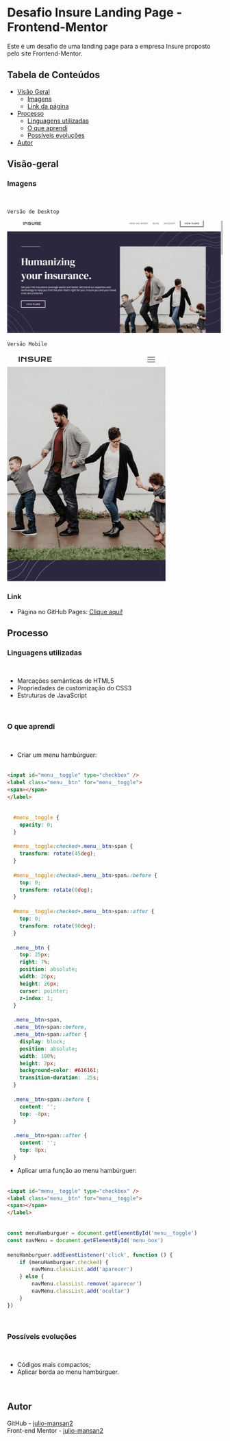 # Desafio Insure Landing Page - Frontend-Mentor

Este é um desafio de uma landing page para a empresa Insure proposto pelo site Frontend-Mentor.

## Tabela de Conteúdos

- [Visão Geral](#visão-geral)
    - [Imagens](#imagens)
    - [Link da página](#link)
- [Processo](#processo)
    - [Linguagens utilizadas](#linguagens-utilizadas)
    - [O que aprendi](#o-que-aprendi)
    - [Possíveis evoluções](#possíveis-evoluções)
- [Autor](#autor)

## Visão-geral

### Imagens

<br>

````
Versão de Desktop
````

   <img src="./src/design/desktop-design.gif" alt="desktop-design">

<br>

````
Versão Mobile
````

 <img src="./src/design/mobile-design.gif" alt="mobile-design">

### Link

- Página no GitHub Pages: <a href="https://julio-mansan2.github.io/insure-landing-page">Clique aqui!</a>

## Processo

### Linguagens utilizadas

<br>

- Marcações semânticas de HTML5
- Propriedades de customização do CSS3
- Estruturas de JavaScript

<br>

### O que aprendi

<br>

- Criar um menu hambúrguer:

````html

<input id="menu__toggle" type="checkbox" />
<label class="menu__btn" for="menu__toggle">
<span></span>
</label>

````

````css

  #menu__toggle {
    opacity: 0;
  }

  #menu__toggle:checked+.menu__btn>span {
    transform: rotate(45deg);
  }

  #menu__toggle:checked+.menu__btn>span::before {
    top: 0;
    transform: rotate(0deg);
  }

  #menu__toggle:checked+.menu__btn>span::after {
    top: 0;
    transform: rotate(90deg);
  }

  .menu__btn {
    top: 25px;
    right: 7%;
    position: absolute;
    width: 26px;
    height: 26px;
    cursor: pointer;
    z-index: 1;
  }

  .menu__btn>span,
  .menu__btn>span::before,
  .menu__btn>span::after {
    display: block;
    position: absolute;
    width: 100%;
    height: 2px;
    background-color: #616161;
    transition-duration: .25s;
  }

  .menu__btn>span::before {
    content: '';
    top: -8px;
  }

  .menu__btn>span::after {
    content: '';
    top: 8px;
  }

````

- Aplicar uma função ao menu hambúrguer:

````html

<input id="menu__toggle" type="checkbox" />
<label class="menu__btn" for="menu__toggle">
<span></span>
</label>

````
````javascript

const menuHamburguer = document.getElementById('menu__toggle')
const navMenu = document.getElementById('menu_box')

menuHamburguer.addEventListener('click', function () {
    if (menuHamburguer.checked) {
        navMenu.classList.add('aparecer')
    } else {
        navMenu.classList.remove('aparecer')
        navMenu.classList.add('ocultar')
    }
})

````
<br>

### Possíveis evoluções

<br>

- Códigos mais compactos;
- Aplicar borda ao menu hambúrguer.

<br>

## Autor

GitHub - <a href="https://github.com/julio-mansan2">julio-mansan2</a> <br>
Front-end Mentor - <a href="https://www.frontendmentor.io/profile/julio-mansan2">julio-mansan2</a> <br>